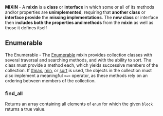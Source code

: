 

**MIXIN** - A **mixin** is a **class** or **interface** in which some or all of its methods and/or properties are **unimplemented**, requiring that **another class** or **interface provide** the **missing implementations**. The **new class** or interface then i**ncludes both the properties and methods** from the **mixin** as well as those it defines itself

## Enumerable

The Enumerable - The [Enumerable](https://ruby-doc.org/core-2.7.0/Enumerable.html) mixin provides collection classes with several traversal and searching methods, and with the ability to sort. The class must provide a method each, which yields successive members of the collection. If [#max](https://ruby-doc.org/core-2.7.0/Enumerable.html#method-i-max), [min](https://ruby-doc.org/core-2.7.0/Enumerable.html#method-i-min), or [sort](https://ruby-doc.org/core-2.7.0/Enumerable.html#method-i-sort) is used, the objects in the collection must also implement a meaningful `<=>` operator, as these methods rely on an ordering between members of the collection.

### find_all  

Returns an array containing all elements of `enum` for which the given `block` returns a true value.